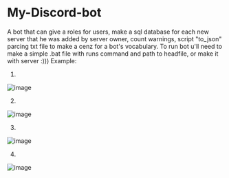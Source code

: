 # My-Discord-bot
A bot that can give a roles for users, make a sql database for each new server that he was added by server owner, count warnings, script "to_json" parcing txt file to make a cenz for a bot's vocabulary. To run bot u'll need to make a simple .bat file with runs command and path to headfile, or make it with server :)))
Example:

1)

![image](https://user-images.githubusercontent.com/79084434/165664470-01438044-372e-45ed-b029-7a2af1d28820.png)

2)

![image](https://user-images.githubusercontent.com/79084434/165664543-1e579a27-09f7-41f2-988d-63c6ec854292.png)

3)

![image](https://user-images.githubusercontent.com/79084434/165664585-890af674-bdc4-44e6-8800-6c021f5fcbdc.png)

4)

![image](https://user-images.githubusercontent.com/79084434/165664602-fcf1466c-fae8-4295-898a-3ce9bd6205ad.png)

